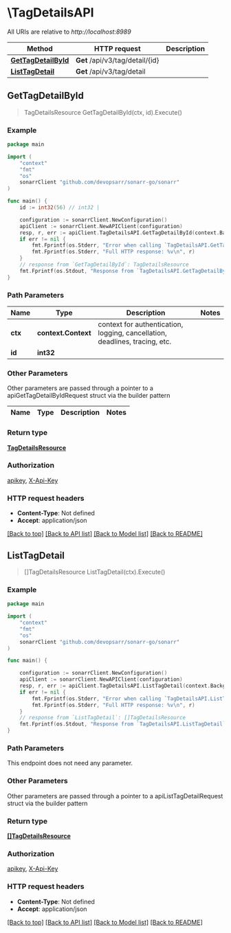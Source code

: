 # \TagDetailsAPI

All URIs are relative to *http://localhost:8989*

Method | HTTP request | Description
------------- | ------------- | -------------
[**GetTagDetailById**](TagDetailsAPI.md#GetTagDetailById) | **Get** /api/v3/tag/detail/{id} | 
[**ListTagDetail**](TagDetailsAPI.md#ListTagDetail) | **Get** /api/v3/tag/detail | 



## GetTagDetailById

> TagDetailsResource GetTagDetailById(ctx, id).Execute()



### Example

```go
package main

import (
	"context"
	"fmt"
	"os"
	sonarrClient "github.com/devopsarr/sonarr-go/sonarr"
)

func main() {
	id := int32(56) // int32 | 

	configuration := sonarrClient.NewConfiguration()
	apiClient := sonarrClient.NewAPIClient(configuration)
	resp, r, err := apiClient.TagDetailsAPI.GetTagDetailById(context.Background(), id).Execute()
	if err != nil {
		fmt.Fprintf(os.Stderr, "Error when calling `TagDetailsAPI.GetTagDetailById``: %v\n", err)
		fmt.Fprintf(os.Stderr, "Full HTTP response: %v\n", r)
	}
	// response from `GetTagDetailById`: TagDetailsResource
	fmt.Fprintf(os.Stdout, "Response from `TagDetailsAPI.GetTagDetailById`: %v\n", resp)
}
```

### Path Parameters


Name | Type | Description  | Notes
------------- | ------------- | ------------- | -------------
**ctx** | **context.Context** | context for authentication, logging, cancellation, deadlines, tracing, etc.
**id** | **int32** |  | 

### Other Parameters

Other parameters are passed through a pointer to a apiGetTagDetailByIdRequest struct via the builder pattern


Name | Type | Description  | Notes
------------- | ------------- | ------------- | -------------


### Return type

[**TagDetailsResource**](TagDetailsResource.md)

### Authorization

[apikey](../README.md#apikey), [X-Api-Key](../README.md#X-Api-Key)

### HTTP request headers

- **Content-Type**: Not defined
- **Accept**: application/json

[[Back to top]](#) [[Back to API list]](../README.md#documentation-for-api-endpoints)
[[Back to Model list]](../README.md#documentation-for-models)
[[Back to README]](../README.md)


## ListTagDetail

> []TagDetailsResource ListTagDetail(ctx).Execute()



### Example

```go
package main

import (
	"context"
	"fmt"
	"os"
	sonarrClient "github.com/devopsarr/sonarr-go/sonarr"
)

func main() {

	configuration := sonarrClient.NewConfiguration()
	apiClient := sonarrClient.NewAPIClient(configuration)
	resp, r, err := apiClient.TagDetailsAPI.ListTagDetail(context.Background()).Execute()
	if err != nil {
		fmt.Fprintf(os.Stderr, "Error when calling `TagDetailsAPI.ListTagDetail``: %v\n", err)
		fmt.Fprintf(os.Stderr, "Full HTTP response: %v\n", r)
	}
	// response from `ListTagDetail`: []TagDetailsResource
	fmt.Fprintf(os.Stdout, "Response from `TagDetailsAPI.ListTagDetail`: %v\n", resp)
}
```

### Path Parameters

This endpoint does not need any parameter.

### Other Parameters

Other parameters are passed through a pointer to a apiListTagDetailRequest struct via the builder pattern


### Return type

[**[]TagDetailsResource**](TagDetailsResource.md)

### Authorization

[apikey](../README.md#apikey), [X-Api-Key](../README.md#X-Api-Key)

### HTTP request headers

- **Content-Type**: Not defined
- **Accept**: application/json

[[Back to top]](#) [[Back to API list]](../README.md#documentation-for-api-endpoints)
[[Back to Model list]](../README.md#documentation-for-models)
[[Back to README]](../README.md)

